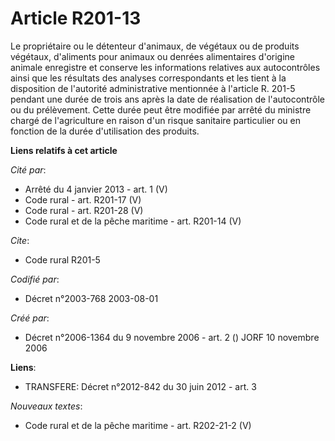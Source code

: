 # Article R201-13

Le propriétaire ou le détenteur d'animaux, de végétaux ou de produits végétaux, d'aliments pour animaux ou denrées
alimentaires d'origine animale enregistre et conserve les informations relatives aux autocontrôles ainsi que les résultats
des analyses correspondants et les tient à la disposition de l'autorité administrative mentionnée à l'article R. 201-5
pendant une durée de trois ans après la date de réalisation de l'autocontrôle ou du prélèvement. Cette durée peut être
modifiée par arrêté du ministre chargé de l'agriculture en raison d'un risque sanitaire particulier ou en fonction de la
durée d'utilisation des produits.

**Liens relatifs à cet article**

_Cité par_:

  - Arrêté du 4 janvier 2013 - art. 1 (V)
  - Code rural - art. R201-17 (V)
  - Code rural - art. R201-28 (V)
  - Code rural et de la pêche maritime - art. R201-14 (V)

_Cite_:

  - Code rural R201-5

_Codifié par_:

  - Décret n°2003-768 2003-08-01

_Créé par_:

  - Décret n°2006-1364 du 9 novembre 2006 - art. 2 () JORF 10 novembre 2006

**Liens**:

  - TRANSFERE: Décret n°2012-842 du 30 juin 2012 - art. 3

_Nouveaux textes_:

  - Code rural et de la pêche maritime - art. R202-21-2 (V)
